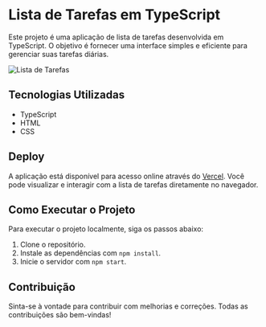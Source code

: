 # Lista de Tarefas em TypeScript

Este projeto é uma aplicação de lista de tarefas desenvolvida em TypeScript. O objetivo é fornecer uma interface simples e eficiente para gerenciar suas tarefas diárias.

![Lista de Tarefas](to-list.png)

## Tecnologias Utilizadas

-   TypeScript
-   HTML
-   CSS

## Deploy

A aplicação está disponível para acesso online através do [Vercel](https://vercel.com). Você pode visualizar e interagir com a lista de tarefas diretamente no navegador.

## Como Executar o Projeto

Para executar o projeto localmente, siga os passos abaixo:

1. Clone o repositório.
2. Instale as dependências com `npm install`.
3. Inicie o servidor com `npm start`.

## Contribuição

Sinta-se à vontade para contribuir com melhorias e correções. Todas as contribuições são bem-vindas!
